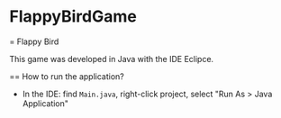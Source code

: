 # FlappyBirdGame
= Flappy Bird

This game was developed in Java with the IDE Eclipce.

== How to run the application?

* In the IDE: find `Main.java`, right-click project, select "Run As > Java Application"
